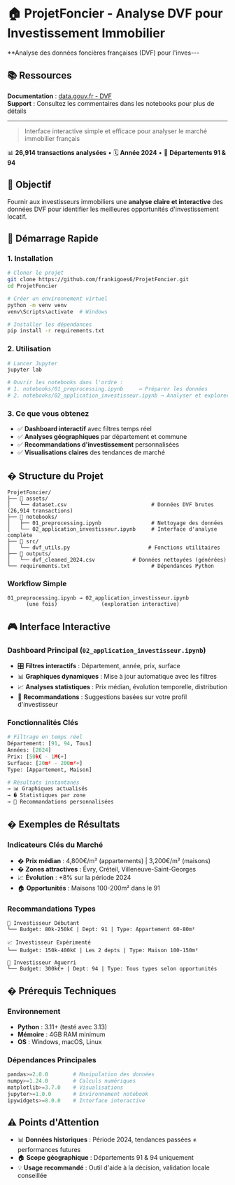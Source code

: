 # 🏠 ProjetFoncier - Analyse DVF pour Investissement Immobilier

**Analyse des données foncières françaises (DVF) pour l'inves---

## 📚 Ressources

**Documentation** : [data.gouv.fr - DVF](https://www.data.gouv.fr/fr/datasets/demandes-de-valeurs-foncieres/)  
**Support** : Consultez les commentaires dans les notebooks pour plus de détails

---

> Interface interactive simple et efficace pour analyser le marché immobilier français

📊 **26,914 transactions analysées** • 🗓️ **Année 2024** • 📍 **Départements 91 & 94**

## 🎯 Objectif

Fournir aux investisseurs immobiliers une **analyse claire et interactive** des données DVF pour identifier les meilleures opportunités d'investissement locatif.

## 🚀 Démarrage Rapide

### 1. **Installation**
```bash
# Cloner le projet
git clone https://github.com/frankigoes6/ProjetFoncier.git
cd ProjetFoncier

# Créer un environnement virtuel
python -m venv venv
venv\Scripts\activate  # Windows

# Installer les dépendances
pip install -r requirements.txt
```

### 2. **Utilisation**
```bash
# Lancer Jupyter
jupyter lab

# Ouvrir les notebooks dans l'ordre :
# 1. notebooks/01_preprocessing.ipynb     → Préparer les données
# 2. notebooks/02_application_investisseur.ipynb → Analyser et explorer
```

### 3. **Ce que vous obtenez**
- ✅ **Dashboard interactif** avec filtres temps réel
- ✅ **Analyses géographiques** par département et commune  
- ✅ **Recommandations d'investissement** personnalisées
- ✅ **Visualisations claires** des tendances de marché

## � Structure du Projet

```
ProjetFoncier/
├── 📁 assets/
│   └── dataset.csv                           # Données DVF brutes (26,914 transactions)
├── 📁 notebooks/
│   ├── 01_preprocessing.ipynb                # Nettoyage des données
│   └── 02_application_investisseur.ipynb     # Interface d'analyse complète
├── 📁 src/
│   └── dvf_utils.py                         # Fonctions utilitaires
├── 📁 outputs/
│   └── dvf_cleaned_2024.csv            # Données nettoyées (générées)
└── requirements.txt                          # Dépendances Python
```

### **Workflow Simple**
```
01_preprocessing.ipynb → 02_application_investisseur.ipynb
      (une fois)              (exploration interactive)
```

## 🎮 Interface Interactive

### **Dashboard Principal** (`02_application_investisseur.ipynb`)
- 🎛️ **Filtres interactifs** : Département, année, prix, surface
- 📊 **Graphiques dynamiques** : Mise à jour automatique avec les filtres
- 📈 **Analyses statistiques** : Prix médian, évolution temporelle, distribution
- 🎯 **Recommandations** : Suggestions basées sur votre profil d'investisseur

### **Fonctionnalités Clés**
```python
# Filtrage en temps réel
Département: [91, 94, Tous]
Années: [2024]
Prix: [50k€ - 1M€+]
Surface: [20m² - 200m²+]
Type: [Appartement, Maison]

# Résultats instantanés
→ 📊 Graphiques actualisés
→ � Statistiques par zone  
→ 🎯 Recommandations personnalisées
```

## � Exemples de Résultats

### **Indicateurs Clés du Marché**
- � **Prix médian** : 4,800€/m² (appartements) | 3,200€/m² (maisons)
- � **Zones attractives** : Évry, Créteil, Villeneuve-Saint-Georges  
- 📈 **Évolution** : +8% sur la période 2024
- 🏠 **Opportunités** : Maisons 100-200m² dans le 91

### **Recommandations Types**
```
🌱 Investisseur Débutant
└── Budget: 80k-250k€ | Dept: 91 | Type: Appartement 60-80m²

📈 Investisseur Expérimenté  
└── Budget: 150k-400k€ | Les 2 depts | Type: Maison 100-150m²

🚀 Investisseur Aguerri
└── Budget: 300k€+ | Dept: 94 | Type: Tous types selon opportunités
```

## � Prérequis Techniques

### **Environnement**
- **Python** : 3.11+ (testé avec 3.13)
- **Mémoire** : 4GB RAM minimum
- **OS** : Windows, macOS, Linux

### **Dépendances Principales**
```python
pandas>=2.0.0        # Manipulation des données
numpy>=1.24.0        # Calculs numériques  
matplotlib>=3.7.0    # Visualisations
jupyter>=1.0.0       # Environnement notebook
ipywidgets>=8.0.0    # Interface interactive
```

## ⚠️ Points d'Attention

- 📊 **Données historiques** : Période 2024, tendances passées ≠ performances futures
- 🏠 **Scope géographique** : Départements 91 & 94 uniquement
- 💡 **Usage recommandé** : Outil d'aide à la décision, validation locale conseillée
